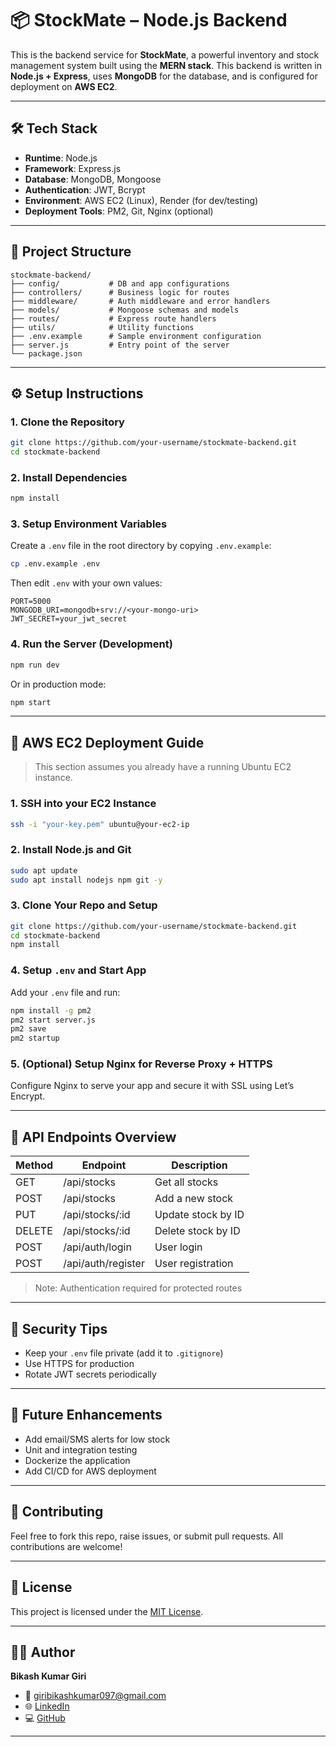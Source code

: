 # 📦 StockMate – Node.js Backend

This is the backend service for **StockMate**, a powerful inventory and stock management system built using the **MERN stack**. This backend is written in **Node.js + Express**, uses **MongoDB** for the database, and is configured for deployment on **AWS EC2**.

---

## 🛠️ Tech Stack

- **Runtime**: Node.js  
- **Framework**: Express.js  
- **Database**: MongoDB, Mongoose  
- **Authentication**: JWT, Bcrypt  
- **Environment**: AWS EC2 (Linux), Render (for dev/testing)  
- **Deployment Tools**: PM2, Git, Nginx (optional)  

---

## 📁 Project Structure

```
stockmate-backend/
├── config/           # DB and app configurations
├── controllers/      # Business logic for routes
├── middleware/       # Auth middleware and error handlers
├── models/           # Mongoose schemas and models
├── routes/           # Express route handlers
├── utils/            # Utility functions
├── .env.example      # Sample environment configuration
├── server.js         # Entry point of the server
└── package.json
```

---

## ⚙️ Setup Instructions

### 1. Clone the Repository

```bash
git clone https://github.com/your-username/stockmate-backend.git
cd stockmate-backend
```

### 2. Install Dependencies

```bash
npm install
```

### 3. Setup Environment Variables

Create a `.env` file in the root directory by copying `.env.example`:

```bash
cp .env.example .env
```

Then edit `.env` with your own values:

```dotenv
PORT=5000
MONGODB_URI=mongodb+srv://<your-mongo-uri>
JWT_SECRET=your_jwt_secret
```

### 4. Run the Server (Development)

```bash
npm run dev
```

Or in production mode:

```bash
npm start
```

---

## 🚀 AWS EC2 Deployment Guide

> This section assumes you already have a running Ubuntu EC2 instance.

### 1. SSH into your EC2 Instance

```bash
ssh -i "your-key.pem" ubuntu@your-ec2-ip
```

### 2. Install Node.js and Git

```bash
sudo apt update
sudo apt install nodejs npm git -y
```

### 3. Clone Your Repo and Setup

```bash
git clone https://github.com/your-username/stockmate-backend.git
cd stockmate-backend
npm install
```

### 4. Setup `.env` and Start App

Add your `.env` file and run:

```bash
npm install -g pm2
pm2 start server.js
pm2 save
pm2 startup
```

### 5. (Optional) Setup Nginx for Reverse Proxy + HTTPS

Configure Nginx to serve your app and secure it with SSL using Let’s Encrypt.

---

## 🧪 API Endpoints Overview

| Method | Endpoint           | Description               |
|--------|--------------------|---------------------------|
| GET    | /api/stocks        | Get all stocks            |
| POST   | /api/stocks        | Add a new stock           |
| PUT    | /api/stocks/:id    | Update stock by ID        |
| DELETE | /api/stocks/:id    | Delete stock by ID        |
| POST   | /api/auth/login    | User login                |
| POST   | /api/auth/register | User registration         |

> Note: Authentication required for protected routes

---

## 🔐 Security Tips

- Keep your `.env` file private (add it to `.gitignore`)  
- Use HTTPS for production  
- Rotate JWT secrets periodically  

---

## 📌 Future Enhancements

- Add email/SMS alerts for low stock  
- Unit and integration testing  
- Dockerize the application  
- Add CI/CD for AWS deployment  

---

## 🤝 Contributing

Feel free to fork this repo, raise issues, or submit pull requests. All contributions are welcome!

---

## 📃 License

This project is licensed under the [MIT License](LICENSE).

---

## 👨‍💻 Author

**Bikash Kumar Giri**  
- 📧 [giribikashkumar097@gmail.com](mailto:giribikashkumar097@gmail.com)  
- 🌐 [LinkedIn](https://www.linkedin.com/in/bikash-kumar-giri-60ab32288)  
- 💻 [GitHub](https://github.com/bikashgiri2002)

---
